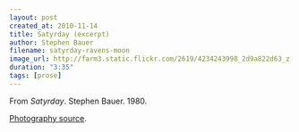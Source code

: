 ```yaml
---
layout: post
created_at: 2010-11-14
title: Satyrday (excerpt)
author: Stephen Bauer
filename: satyrday-ravens-moon
image_url: http://farm3.static.flickr.com/2619/4234243998_2d9a822d63_z.jpg
duration: "3:35"
tags: [prose]
---
```


From _Satyrday_.  Stephen Bauer.  1980.

[Photography source](http://www.flickr.com/photos/32479006@N08/4234243998/).
